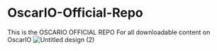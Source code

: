 # OscarIO-Official-Repo
This is the OSCARIO OFFICIAL REPO For all downloadable content on OscarIO
![Untitled design (2)](https://github.com/user-attachments/assets/9b2def3f-5289-4081-887c-e47dc0814162)

